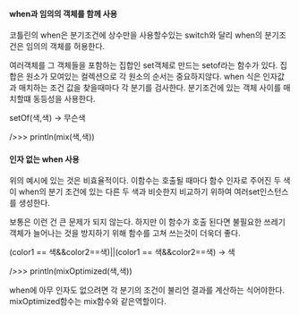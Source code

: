 #### when과 임의의 객체를 함께 사용

코틀린의 when은 분기조건에 상수만을 사용할수있는 switch와 달리 when의 분기조건은 임의의 객체를 허용한다. 

여러객체를 그 객체들을 포함하는 집합인 set객체로 만드는 setof라는 함수가 있다. 집합은 원소가 모여있는 컬렉션으로 각 원소의 순서는 중요하지않다. when 식은 인자값과 매치하는 조건 값을 찾을때마다 각 분기를 검사한다. 분기조건에 있는 객체 사이를 매치할떄 동등성을 사용한다.

setOf(색,색) -> 무슨색

/>>> println(mix(색,색))

#### 인자 없는 when 사용

위의 예시에 있는  것은 비효율적이다. 이함수는 호출될 때마다 함수 인자로 주어진 두 색이 when의 분기 조건에 있는 다른 두 색과 비슷한지 비교하기 위하여 여러set인스턴스를 생성한다.

보통은 이런 건 큰 문제가 되지 않는다. 하지만 이 함수가 호출 된다면 불필요한  쓰레기객체가 늘어나는 것을 방지하기 위해 함수를 고쳐 쓰는것이 더욱더 좋다. 

(color1 == 색&&color2==색)||(color1 == 색&&color2==색) -> 색



/>>> println(mixOptimized(색,색))

when에 아무 인자도 없으려면 각 분기의 조건이 불리언 결과를 계산하는 식어야한다. mixOptimized함수는 mix함수와 같은역할이다.